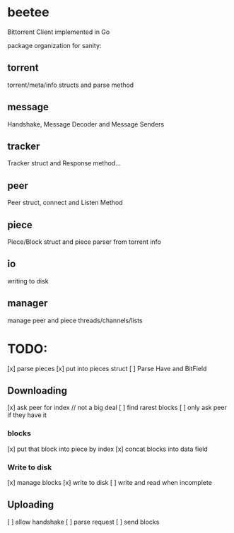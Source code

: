 # beetee
Bittorrent Client implemented in Go


package organization for sanity:

## torrent
torrent/meta/info structs and parse method
## message
Handshake, Message Decoder and Message Senders
## tracker
Tracker struct and Response method...
## peer
Peer struct, connect and Listen Method
## piece
Piece/Block struct and piece parser from torrent info
## io
writing to disk
## manager
manage peer and piece threads/channels/lists

# TODO:
[x] parse pieces
[x] put into pieces struct
[ ] Parse Have and BitField

## Downloading
[x] ask peer for index // not a big deal
[ ] find rarest blocks
[ ] only ask peer if they have it
### blocks
[x] put that block into piece by index
[x] concat blocks into data field
### Write to disk
[x] manage blocks
[x] write to disk
[ ] write and read when incomplete
## Uploading
[ ] allow handshake
[ ] parse request
[ ] send blocks
